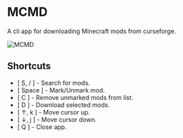 # MCMD
A cli app for downloading Minecraft mods from curseforge.

![MCMD](https://user-images.githubusercontent.com/32412218/117483414-f9a79800-af65-11eb-9e4b-34bbc68f0c68.png)

## Shortcuts
  * [ S, / ] - Search for mods.
  * [ Space ] - Mark/Unmark mod.
  * [ C ] - Remove unmarked mods from list.
  * [ D ] - Download selected mods.
  * [ ↑, k ] - Move cursor up.
  * [ ↓, j ] - Move cursor down.
  * [ Q ] - Close app.

